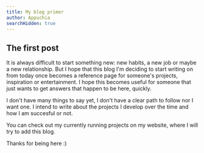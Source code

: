 ```yaml
---
title: My blog primer
author: Appuchia
searchHidden: true
---
```


## The first post

It is always difficult to start something new: new habits, a new job or maybe a new relationship. But I hope that this blog I'm deciding to start writing on from today once becomes a reference page for someone's projects, inspiration or entertainment. I hope this becomes useful for someone that just wants to get answers that happen to be here, quickly.

I don't have many things to say yet, I don't have a clear path to follow nor I want one. I intend to write about the projects I develop over the time and how I am succesful or not.

You can check out my currently running projects on my website, where I will try to add this blog.

Thanks for being here :)
